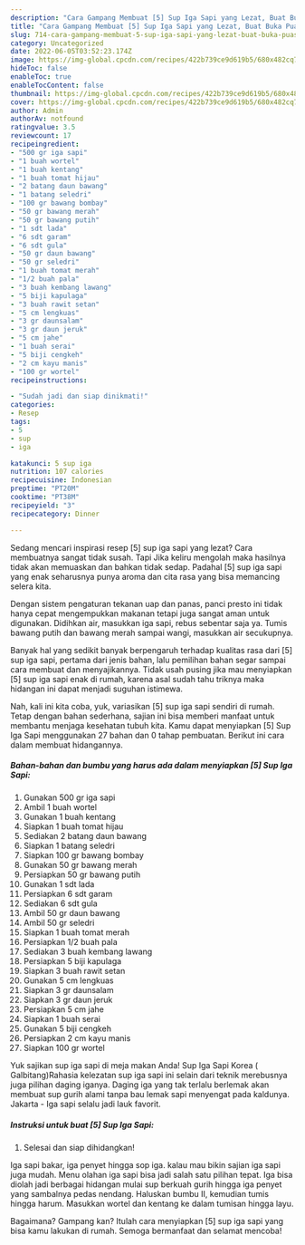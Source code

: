 ```yaml
---
description: "Cara Gampang Membuat [5] Sup Iga Sapi yang Lezat, Buat Buka Puasa Lezat"
title: "Cara Gampang Membuat [5] Sup Iga Sapi yang Lezat, Buat Buka Puasa Lezat"
slug: 714-cara-gampang-membuat-5-sup-iga-sapi-yang-lezat-buat-buka-puasa-lezat
category: Uncategorized
date: 2022-06-05T03:52:23.174Z
image: https://img-global.cpcdn.com/recipes/422b739ce9d619b5/680x482cq70/5-sup-iga-sapi-foto-resep-utama.jpg
hideToc: false
enableToc: true
enableTocContent: false
thumbnail: https://img-global.cpcdn.com/recipes/422b739ce9d619b5/680x482cq70/5-sup-iga-sapi-foto-resep-utama.jpg
cover: https://img-global.cpcdn.com/recipes/422b739ce9d619b5/680x482cq70/5-sup-iga-sapi-foto-resep-utama.jpg
author: Admin
authorAv: notfound
ratingvalue: 3.5
reviewcount: 17
recipeingredient:
- "500 gr iga sapi"
- "1 buah wortel"
- "1 buah kentang"
- "1 buah tomat hijau"
- "2 batang daun bawang"
- "1 batang seledri"
- "100 gr bawang bombay"
- "50 gr bawang merah"
- "50 gr bawang putih"
- "1 sdt lada"
- "6 sdt garam"
- "6 sdt gula"
- "50 gr daun bawang"
- "50 gr seledri"
- "1 buah tomat merah"
- "1/2 buah pala"
- "3 buah kembang lawang"
- "5 biji kapulaga"
- "3 buah rawit setan"
- "5 cm lengkuas"
- "3 gr daunsalam"
- "3 gr daun jeruk"
- "5 cm jahe"
- "1 buah serai"
- "5 biji cengkeh"
- "2 cm kayu manis"
- "100 gr wortel"
recipeinstructions:

- "Sudah jadi dan siap dinikmati!"
categories:
- Resep
tags:
- 5
- sup
- iga

katakunci: 5 sup iga 
nutrition: 107 calories
recipecuisine: Indonesian
preptime: "PT20M"
cooktime: "PT38M"
recipeyield: "3"
recipecategory: Dinner

---
```



Sedang mencari inspirasi resep [5] sup iga sapi yang lezat? Cara membuatnya sangat tidak susah. Tapi Jika keliru mengolah maka hasilnya tidak akan memuaskan dan bahkan tidak sedap. Padahal [5] sup iga sapi yang enak seharusnya punya aroma dan cita rasa yang bisa memancing selera kita.


Dengan sistem pengaturan tekanan uap dan panas, panci presto ini tidak hanya cepat mengempukkan makanan tetapi juga sangat aman untuk digunakan. Didihkan air, masukkan iga sapi, rebus sebentar saja ya. Tumis bawang putih dan bawang merah sampai wangi, masukkan air secukupnya.

Banyak hal yang sedikit banyak berpengaruh terhadap kualitas rasa dari [5] sup iga sapi, pertama dari jenis bahan, lalu pemilihan bahan segar sampai cara membuat dan menyajikannya. Tidak usah pusing jika mau menyiapkan [5] sup iga sapi enak di rumah, karena asal sudah tahu triknya maka hidangan ini dapat menjadi suguhan istimewa.


Nah, kali ini kita coba, yuk, variasikan [5] sup iga sapi sendiri di rumah. Tetap dengan bahan sederhana, sajian ini bisa memberi manfaat untuk membantu menjaga kesehatan tubuh kita. Kamu dapat menyiapkan [5] Sup Iga Sapi menggunakan 27 bahan dan 0 tahap pembuatan. Berikut ini cara dalam membuat hidangannya.

<!--inarticleads1-->

##### Bahan-bahan dan bumbu yang harus ada dalam menyiapkan [5] Sup Iga Sapi:

1. Gunakan 500 gr iga sapi
1. Ambil 1 buah wortel
1. Gunakan 1 buah kentang
1. Siapkan 1 buah tomat hijau
1. Sediakan 2 batang daun bawang
1. Siapkan 1 batang seledri
1. Siapkan 100 gr bawang bombay
1. Gunakan 50 gr bawang merah
1. Persiapkan 50 gr bawang putih
1. Gunakan 1 sdt lada
1. Persiapkan 6 sdt garam
1. Sediakan 6 sdt gula
1. Ambil 50 gr daun bawang
1. Ambil 50 gr seledri
1. Siapkan 1 buah tomat merah
1. Persiapkan 1/2 buah pala
1. Sediakan 3 buah kembang lawang
1. Persiapkan 5 biji kapulaga
1. Siapkan 3 buah rawit setan
1. Gunakan 5 cm lengkuas
1. Siapkan 3 gr daunsalam
1. Siapkan 3 gr daun jeruk
1. Persiapkan 5 cm jahe
1. Siapkan 1 buah serai
1. Gunakan 5 biji cengkeh
1. Persiapkan 2 cm kayu manis
1. Siapkan 100 gr wortel


Yuk sajikan sup iga sapi di meja makan Anda! Sup Iga Sapi Korea ( Galbitang)Rahasia kelezatan sup iga sapi ini selain dari teknik merebusnya juga pilihan daging iganya. Daging iga yang tak terlalu berlemak akan membuat sup gurih alami tanpa bau lemak sapi menyengat pada kaldunya. Jakarta - Iga sapi selalu jadi lauk favorit. 

<!--inarticleads2-->

##### Instruksi untuk buat [5] Sup Iga Sapi:


1. Selesai dan siap dihidangkan!

Iga sapi bakar, iga penyet hingga sop iga. kalau mau bikin sajian iga sapi juga mudah. Menu olahan iga sapi bisa jadi salah satu pilihan tepat. Iga bisa diolah jadi berbagai hidangan mulai sup berkuah gurih hingga iga penyet yang sambalnya pedas nendang. Haluskan bumbu II, kemudian tumis hingga harum. Masukkan wortel dan kentang ke dalam tumisan hingga layu. 

Bagaimana? Gampang kan? Itulah cara menyiapkan [5] sup iga sapi yang bisa kamu lakukan di rumah. Semoga bermanfaat dan selamat mencoba!
